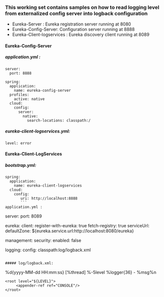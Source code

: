 ### This working set contains samples on how to read logging level from externalized config server into logback configuration


* Eureka-Server : Eureka registration server running at 8080
* Eureka-Config-Server: Configuration server running at 8888
* Eureka-Client-logservices : Eureka discovery client running at 8089

#### Eureka-Config-Server 

##### application.yml : 
```
server:
  port: 8888

spring:
  application:
    name: eureka-config-server
  profiles:
    active: native
  cloud:
    config:
      server:
        native:
          search-locations: classpath:/
```
##### eureka-client-logservices.yml:

```
level: error
```

#### Eureka-Client-LogServices

##### bootstrap.yml: 
```
spring:
  application:
    name: eureka-client-logservices
  cloud:
    config:      
       uri: http://localhost:8888
       ```
application.yml : 

```
server:
  port: 8089
  
eureka:
  client:
    register-with-eureka: true
    fetch-registry: true
    serviceUrl:
      defaultZone: ${eureka.service.url:http://localhost:8080/eureka}

management:
  security:
    enabled: false
    

 
logging:
  config: classpath:log/logback.xml
  ```
  
  ##### log/logback.xml: 
 ``` 
  <?xml version="1.0" encoding="UTF-8"?>
<configuration scan="true">
 <springProperty scope="" name="LEVEL" source="level"   defaultValue="info"/>  

   <appender name="CONSOLE" class="ch.qos.logback.core.ConsoleAppender">
		<layout class="ch.qos.logback.classic.PatternLayout">
			<Pattern>
				%d{yyyy-MM-dd HH:mm:ss} [%thread] %-5level %logger{36} - %msg%n
			</Pattern>
		</layout>
	</appender>
	<logger name="com.barath.app" level="${LEVEL}"
		additivity="false">
		<appender-ref ref="CONSOLE" />
	</logger>
   
    <root level="${LEVEL}">
         <appender-ref ref="CONSOLE"/>
    </root>
</configuration>
      
  ```
  
